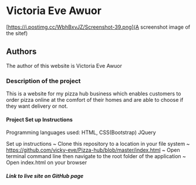 # Victoria Eve Awuor
[https://i.postimg.cc/WbhBxvJZ/Screenshot-39.png](A screenshot image of the sitef)
## Authors
The author of this website is Victoria Eve Awuor
### Description of the project
This is a website for my pizza hub business which enables customers to order pizza online at the comfort of their homes and are able to choose if they want delivery or not.
#### Project Set up Instructions

Programming languages used:
HTML,
CSS(Bootstrap)
JQuery

Set up instructions
    ~ Clone this repository to a location in your file system 
    ~ https://github.com/vicky-eve/Pizza-hub/blob/master/index.html
    ~ Open terminal command line then navigate to the root folder of the application <cd Pizza Hub>
    ~ Open index.html on your browser

##### Link to live site on GitHub page
